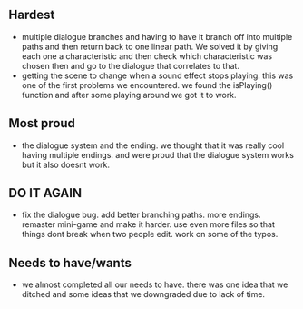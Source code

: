 ## Hardest 
- multiple dialogue branches and having to have it branch off into multiple paths and then return back to one linear path. We solved it by giving each one a characteristic and then check which characteristic was chosen then and go to the dialogue that correlates to that.
- getting the scene to change when a sound effect stops playing. this was one of the first problems we encountered. we found the isPlaying() function and after some playing around we got it to work.
## Most proud 
- the dialogue system and the ending. we thought that it was really cool having multiple endings. and were proud that the dialogue system works but it also doesnt work.
## DO IT AGAIN
- fix the dialogue bug. add better branching paths. more endings. remaster mini-game and make it harder. use even more files so that things dont break when two people edit. work on some of the typos.

## Needs to have/wants
- we almost completed all our needs to have. there was one idea that we ditched and some ideas that we downgraded due to lack of time.
